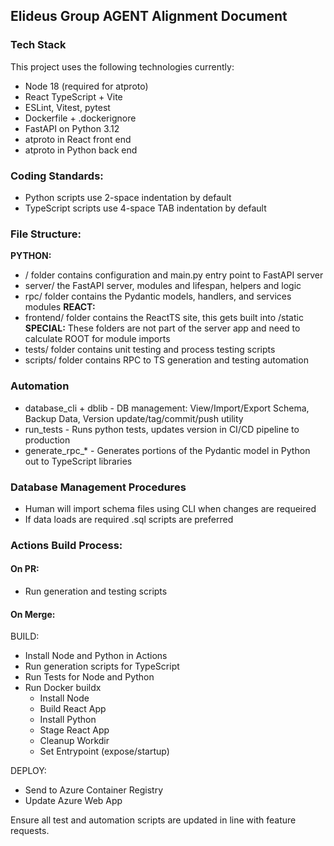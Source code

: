 ## Elideus Group AGENT Alignment Document

### Tech Stack
This project uses the following technologies currently:
- Node 18 (required for atproto)
- React TypeScript + Vite
- ESLint, Vitest, pytest
- Dockerfile + .dockerignore
- FastAPI on Python 3.12
- atproto in React front end
- atproto in Python back end

### Coding Standards:
- Python scripts use 2-space indentation by default
- TypeScript scripts use 4-space TAB indentation by default

### File Structure:
**PYTHON:**
- / folder contains configuration and main.py entry point to FastAPI server
- server/ the FastAPI server, modules and lifespan, helpers and logic
- rpc/ folder contains the Pydantic models, handlers, and services modules
**REACT:**
- frontend/ folder contains the ReactTS site, this gets built into /static
**SPECIAL:** These folders are not part of the server app and need to calculate ROOT for module imports
- tests/ folder contains unit testing and process testing scripts
- scripts/ folder contains RPC to TS generation and testing automation

### Automation
- database_cli + dblib - DB management: View/Import/Export Schema, Backup Data, Version update/tag/commit/push utility
- run_tests - Runs python tests, updates version in CI/CD pipeline to production
- generate_rpc_* - Generates portions of the Pydantic model in Python out to TypeScript libraries

### Database Management Procedures
- Human will import schema files using CLI when changes are requeired
- If data loads are required .sql scripts are preferred

### Actions Build Process:
#### On PR:
- Run generation and testing scripts
#### On Merge:
BUILD:
- Install Node and Python in Actions
- Run generation scripts for TypeScript
- Run Tests for Node and Python
- Run Docker buildx
    - Install Node
    - Build React App
    - Install Python
    - Stage React App
    - Cleanup Workdir
    - Set Entrypoint (expose/startup)

DEPLOY:
- Send to Azure Container Registry
- Update Azure Web App

Ensure all test and automation scripts are updated in line with feature requests.

